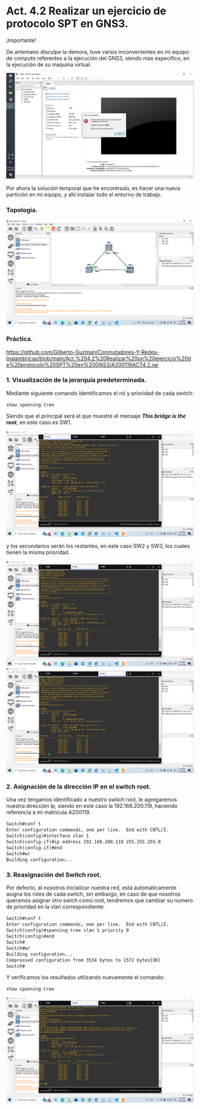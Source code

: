 # Act. 4.2 Realizar un ejercicio de protocolo SPT en GNS3.

¡Importante!

De antemano disculpe la demora, tuve varios inconvenientes en mi equipo de computo referentes a la ejecución del GNS3, siendo mas especifico, en la ejecución de su maquina virtual.

![](imgs/capture_1.png)

Por ahora la solución temporal que he encontrado, es hacer una nueva partición en mi equipo, y ahí instalar todo el entorno de trabajo.

### Topología.

![](imgs/capture_2.png)

### Práctica.

https://github.com/Gilberto-Guzman/Conmutadores-Y-Redes-Inalambricas/blob/main/Act.%204.2%20Realizar%20un%20ejercicio%20de%20protocolo%20SPT%20en%20GNS3/A200119ACT4.2.rar

### 1. Visualización de la jerarquía predeterminada.

Mediante siguiente comando identificamos el rol y prioridad de cada switch:

    show spanning-tree

Siendo que el principal será el que muestre el mensaje **_This bridge is the root_**, en este caso es SW1.

![](imgs/capture_3.png)

y los secundarios serán los restantes, en este caso SW2 y SW3, los cuales tienen la misma prioridad.

![](imgs/capture_4.png)
![](imgs/capture_5.png)

### 2. Asignación de la dirección IP en el switch root.

Una vez tengamos identificado a nuestro switch root, le agregaremos nuestra dirección ip, siendo en este caso la 192.168.200.119, haciendo referencia a mi matricula A200119.

    Switch#conf t
    Enter configuration commands, one per line.  End with CNTL/Z.
    Switch(config)#interface vlan 1
    Switch(config-if)#ip address 192.168.200.119 255.255.255.0
    Switch(config-if)#end
    Switch#wr
    Building configuration...

### 3. Reasignación del Switch root.

Por defecto, al nosotros inicializar nuestra red, está automáticamente asigna los roles de cada switch, sin embargo, en caso de que nosotros queramos asignar otro swich como root, tendremos que cambiar su numero de prioridad en la vlan correspondiente:

    Switch#conf t
    Enter configuration commands, one per line.  End with CNTL/Z.
    Switch(config)#spanning-tree vlan 1 priority 0
    Switch(config)#end
    Switch#
    Switch#wr
    Building configuration...
    Compressed configuration from 3534 bytes to 1572 bytes[OK]
    Switch#

Y verificamos los resultados utilizando nuevamente el comando:

    show spanning-tree

![](imgs/capture_6.png)

